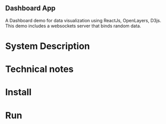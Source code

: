 ## Dashboard App
A Dashboard demo for data visualization using ReactJs, OpenLayers, D3js. This demo includes a websockets server that binds random data.

# System Description


# Technical notes


# Install


# Run 
